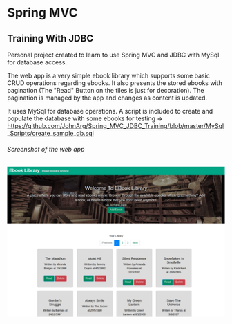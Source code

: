 # Spring MVC 
## Training With JDBC

Personal project created to learn to use Spring MVC and JDBC with MySql for database access. 

The web app is a very simple ebook library which supports some basic CRUD operations regarding ebooks. 
It also presents the stored ebooks with pagination (The "Read" Button on the tiles is just for decoration). 
The pagination is managed by the app and changes as content is updated.

It uses MySql for database operations. A script is included to create and populate the database with some ebooks for testing =>
https://github.com/JohnArg/Spring_MVC_JDBC_Training/blob/master/MySql_Scripts/create_sample_db.sql

###### Screenshot of the web app
![Web App Screenshot](https://github.com/JohnArg/Spring_MVC_JDBC_Training/blob/master/static_files/Images/ebook_lib.png)

